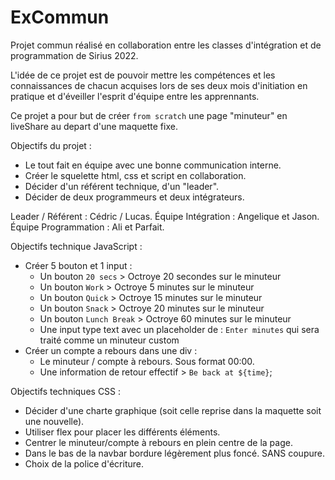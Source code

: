 # ExCommun

Projet commun réalisé en collaboration entre les classes d'intégration et de programmation de Sirius 2022.

L'idée de ce projet est de pouvoir mettre les compétences et les connaissances de chacun acquises lors de ses deux mois d'initiation en pratique et d'éveiller l'esprit d'équipe entre les apprennants.

Ce projet a pour but de créer `from scratch` une page "minuteur" en liveShare au depart d'une maquette fixe.

Objectifs du projet :

- Le tout fait en équipe avec une bonne communication interne.
- Créer le squelette html, css et script en collaboration.
- Décider d'un référent technique, d'un "leader".
- Décider de deux programmeurs et deux intégrateurs.

Leader / Référent : Cédric / Lucas.
Équipe Intégration : Angelique et Jason.
Équipe Programmation : Ali et Parfait.

Objectifs technique JavaScript :

- Créer 5 bouton et 1 input :
  - Un bouton `20 secs` > Octroye 20 secondes sur le minuteur
  - Un bouton `Work` > Octroye 5 minutes sur le minuteur
  - Un bouton `Quick` > Octroye 15 minutes sur le minuteur
  - Un bouton `Snack` > Octroye 20 minutes sur le minuteur
  - Un bouton `Lunch Break` > Octroye 60 minutes sur le minuteur
  - Une input type text avec un placeholder de : `Enter minutes` qui sera traité comme un minuteur custom
- Créer un compte a rebours dans une div :
  - Le minuteur / compte à rebours. Sous format 00:00.
  - Une information de retour effectif > `Be back at ${time}`;

Objectifs techniques CSS :

- Décider d'une charte graphique (soit celle reprise dans la maquette soit une nouvelle).
- Utiliser flex pour placer les différents éléments.
- Centrer le minuteur/compte à rebours en plein centre de la page.
- Dans le bas de la navbar bordure légèrement plus foncé. SANS coupure.
- Choix de la police d'écriture.
